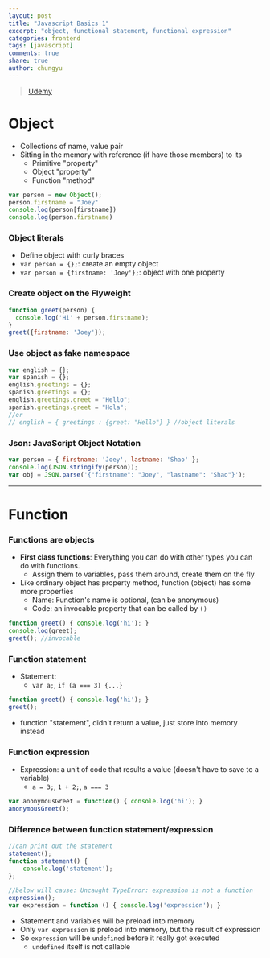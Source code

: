 ```yaml
---
layout: post
title: "Javascript Basics 1"
excerpt: "object, functional statement, functional expression"
categories: frontend
tags: [javascript]
comments: true
share: true
author: chungyu
---
```

> [Udemy](https://www.udemy.com/understand-javascript/learn/)


# Object
* Collections of name, value pair
* Sitting in the memory with reference (if have those members) to its
  * Primitive "property"
  * Object "property"
  * Function "method"

```js
var person = new Object();
person.firstname = "Joey"
console.log(person[firstname])
console.log(person.firstname)
```

### Object literals
* Define object with curly braces
* `var person = {};`: create an empty object
* `var person = {firstname: 'Joey'};`: object with one property

### Create object on the Flyweight

```js
function greet(person) {
  console.log('Hi' + person.firstname);
}
greet({firstname: 'Joey'});
```

### Use object as fake namespace

```js
var english = {};
var spanish = {};
english.greetings = {};
spanish.greetings = {};
english.greetings.greet = "Hello";
spanish.greetings.greet = "Hola";
//or
// english = { greetings : {greet: "Hello"} } //object literals
```

### Json: JavaScript Object Notation

```js
var person = { firstname: 'Joey', lastname: 'Shao' };
console.log(JSON.stringify(person));
var obj = JSON.parse('{"firstname": "Joey", "lastname": "Shao"}');
```

---

# Function
### Functions are objects
* **First class functions**: Everything you can do with other types you can do with functions.
  * Assign them to variables, pass them around, create them on the fly
* Like ordinary object has property method, function (object) has some more properties
  * Name: Function's name is optional, (can be anonymous)
  * Code: an invocable property that can be called by `()`

```js
function greet() { console.log('hi'); }
console.log(greet);
greet(); //invocable
```

### Function statement
* Statement:
  * `var a;`, `if (a === 3) {...}`

```js
function greet() { console.log('hi'); }
greet();
```  
* function "statement", didn't return a value, just store into memory instead

### Function expression
* Expression: a unit of code that results a value (doesn't have to save to a variable)
  * `a = 3;`, `1 + 2;`, `a === 3`

```js
var anonymousGreet = function() { console.log('hi'); }
anonymousGreet();
```

### Difference between function statement/expression

```js
//can print out the statement
statement();
function statement() {
	console.log('statement');
};

//below will cause: Uncaught TypeError: expression is not a function
expression();
var expression = function () { console.log('expression'); }
```
* Statement and variables will be preload into memory
* Only `var expression` is preload into memory, but the result of expression
* So `expression` will be `undefined` before it really got executed
  * `undefined` itself is not callable
